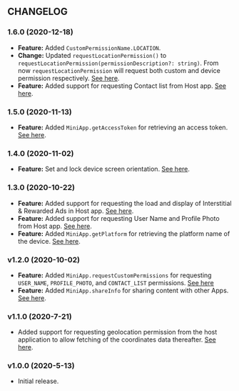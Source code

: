 ## CHANGELOG

### 1.6.0 (2020-12-18)
- **Feature:** Added `CustomPermissionName.LOCATION`.
- **Change:** Updated `requestLocationPermission()` to `requestLocationPermission(permissionDescription?: string)`. From now `requestLocationPermission` will request both custom and device permission respectively. [See here](README.md#Request-Permissions).
- **Feature:** Added support for requesting Contact list from Host app. [See here](README.md#5-Requesting-User-details).

### 1.5.0 (2020-11-13)

- **Feature:** Added `MiniApp.getAccessToken` for retrieving an access token. [See here](README.md#6-Get-access-token).

### 1.4.0 (2020-11-02)

- **Feature:** Set and lock device screen orientation. [See here](README.md#6-Set-screen-orientation).

### 1.3.0 (2020-10-22)

- **Feature:** Added support for requesting the load and display of Interstitial & Rewarded Ads in Host app. [See here](README.md#4-Show-Ads).
- **Feature:** Added support for requesting User Name and Profile Photo from Host app. [See here](README.md#5-Requesting-User-details).
- **Feature:** Added `MiniApp.getPlatform` for retrieving the platform name of the device. [See here](README.md#check-androidios-device).

### v1.2.0 (2020-10-02)

- **Feature:** Added `MiniApp.requestCustomPermissions` for requesting `USER_NAME`, `PROFILE_PHOTO`, and `CONTACT_LIST` permissions. [See here](README.md#3-Request-Permissions)
- **Feature:** Added `MiniApp.shareInfo` for sharing content with other Apps. [See here](README.md#4-Share-Info).

### v1.1.0 (2020-7-21)

- Added support for requesting geolocation permission from the host application to allow fetching of the coordinates data thereafter. [See here](README.md#3-Request-Permissions).

### v1.0.0 (2020-5-13)

- Initial release.
